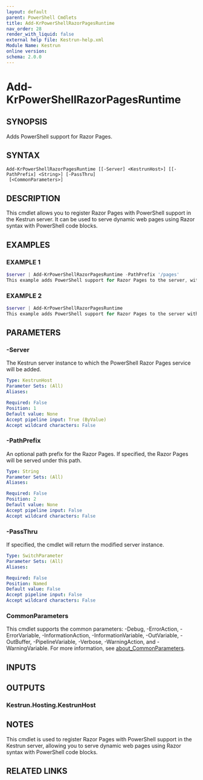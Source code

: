 ```yaml
---
layout: default
parent: PowerShell Cmdlets
title: Add-KrPowerShellRazorPagesRuntime
nav_order: 28
render_with_liquid: false
external help file: Kestrun-help.xml
Module Name: Kestrun
online version:
schema: 2.0.0
---
```


# Add-KrPowerShellRazorPagesRuntime

## SYNOPSIS
Adds PowerShell support for Razor Pages.

## SYNTAX

```
Add-KrPowerShellRazorPagesRuntime [[-Server] <KestrunHost>] [[-PathPrefix] <String>] [-PassThru]
 [<CommonParameters>]
```

## DESCRIPTION
This cmdlet allows you to register Razor Pages with PowerShell support in the Kestrun server.
It can be used to serve dynamic web pages using Razor syntax with PowerShell code blocks.

## EXAMPLES

### EXAMPLE 1
```powershell
$server | Add-KrPowerShellRazorPagesRuntime -PathPrefix '/pages'
This example adds PowerShell support for Razor Pages to the server, with a path prefix of '/pages'.
```

### EXAMPLE 2
```powershell
$server | Add-KrPowerShellRazorPagesRuntime
This example adds PowerShell support for Razor Pages to the server without a path prefix.
```

## PARAMETERS

### -Server
The Kestrun server instance to which the PowerShell Razor Pages service will be added.

```yaml
Type: KestrunHost
Parameter Sets: (All)
Aliases:

Required: False
Position: 1
Default value: None
Accept pipeline input: True (ByValue)
Accept wildcard characters: False
```

### -PathPrefix
An optional path prefix for the Razor Pages.
If specified, the Razor Pages will be served under this path.

```yaml
Type: String
Parameter Sets: (All)
Aliases:

Required: False
Position: 2
Default value: None
Accept pipeline input: False
Accept wildcard characters: False
```

### -PassThru
If specified, the cmdlet will return the modified server instance.

```yaml
Type: SwitchParameter
Parameter Sets: (All)
Aliases:

Required: False
Position: Named
Default value: False
Accept pipeline input: False
Accept wildcard characters: False
```

### CommonParameters
This cmdlet supports the common parameters: -Debug, -ErrorAction, -ErrorVariable, -InformationAction, -InformationVariable, -OutVariable, -OutBuffer, -PipelineVariable, -Verbose, -WarningAction, and -WarningVariable. For more information, see [about_CommonParameters](http://go.microsoft.com/fwlink/?LinkID=113216).

## INPUTS

## OUTPUTS

### Kestrun.Hosting.KestrunHost
## NOTES
This cmdlet is used to register Razor Pages with PowerShell support in the Kestrun server, allowing you to serve dynamic web pages using Razor syntax with PowerShell code blocks.

## RELATED LINKS
